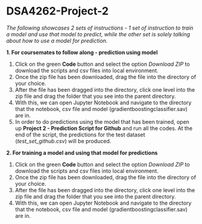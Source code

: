 # DSA4262-Project-2
*The following showcases 2 sets of instructions - 1 set of instruction to train a model and use that model to predict, while the other set is solely talking about how to use a model for prediction.*

**1. For coursemates to follow along - prediction using model**
1. Click on the green **Code** button and select the option *Download ZIP* to download the scripts and csv files into local environment.
2. Once the zip file has been downloaded, drag the file into the directory of your choice.
3. After the file has been dragged into the directory, click one level into the zip file and drag the folder that you see into the parent directory.
4. With this, we can open Jupyter Notebook and navigate to the directory that the notebook, csv file and model (gradientboostingclassifier.sav) are in.
5. In order to do predictions using the model that has been trained, open up **Project 2 - Prediction Script for Github** and run all the codes. At the end of the script, the predictions for the test dataset (*test_set_github.csv*) will be produced.

**2. For training a model and using that model for predictions**
1. Click on the green **Code** button and select the option *Download ZIP* to download the scripts and csv files into local environment.
2. Once the zip file has been downloaded, drag the file into the directory of your choice.
3. After the file has been dragged into the directory, click one level into the zip file and drag the folder that you see into the parent directory.
4. With this, we can open Jupyter Notebook and navigate to the directory that the notebook, csv file and model (gradientboostingclassifier.sav) are in.
